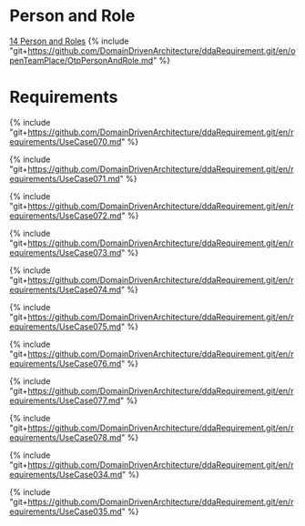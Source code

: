 
# Person and Role

[14 Person and Roles](OtpPersonAndRole.md)
{% include "git+https://github.com/DomainDrivenArchitecture/ddaRequirement.git/en/openTeamPlace/OtpPersonAndRole.md" %}



# Requirements

{% include "git+https://github.com/DomainDrivenArchitecture/ddaRequirement.git/en/requirements/UseCase070.md" %}

{% include "git+https://github.com/DomainDrivenArchitecture/ddaRequirement.git/en/requirements/UseCase071.md" %}

{% include "git+https://github.com/DomainDrivenArchitecture/ddaRequirement.git/en/requirements/UseCase072.md" %}

{% include "git+https://github.com/DomainDrivenArchitecture/ddaRequirement.git/en/requirements/UseCase073.md" %}

{% include "git+https://github.com/DomainDrivenArchitecture/ddaRequirement.git/en/requirements/UseCase074.md" %}

{% include "git+https://github.com/DomainDrivenArchitecture/ddaRequirement.git/en/requirements/UseCase075.md" %}

{% include "git+https://github.com/DomainDrivenArchitecture/ddaRequirement.git/en/requirements/UseCase076.md" %}

{% include "git+https://github.com/DomainDrivenArchitecture/ddaRequirement.git/en/requirements/UseCase077.md" %}



{% include "git+https://github.com/DomainDrivenArchitecture/ddaRequirement.git/en/requirements/UseCase078.md" %}

{% include "git+https://github.com/DomainDrivenArchitecture/ddaRequirement.git/en/requirements/UseCase034.md" %}

{% include "git+https://github.com/DomainDrivenArchitecture/ddaRequirement.git/en/requirements/UseCase035.md" %}
